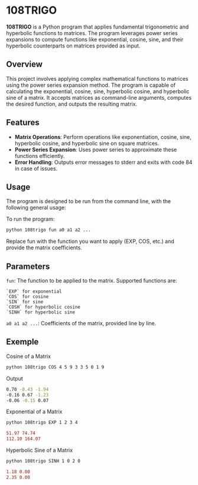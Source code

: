 # 108TRIGO

**108TRIGO** is a Python program that applies fundamental trigonometric and hyperbolic functions to matrices. The program leverages power series expansions to compute functions like exponential, cosine, sine, and their hyperbolic counterparts on matrices provided as input.

## Overview

This project involves applying complex mathematical functions to matrices using the power series expansion method. The program is capable of calculating the exponential, cosine, sine, hyperbolic cosine, and hyperbolic sine of a matrix. It accepts matrices as command-line arguments, computes the desired function, and outputs the resulting matrix.

## Features

- **Matrix Operations**: Perform operations like exponentiation, cosine, sine, hyperbolic cosine, and hyperbolic sine on square matrices.
- **Power Series Expansion**: Uses power series to approximate these functions efficiently.
- **Error Handling**: Outputs error messages to stderr and exits with code 84 in case of issues.

## Usage

The program is designed to be run from the command line, with the following general usage:

To run the program:
```sh
python 108trigo fun a0 a1 a2 ...
```
Replace fun with the function you want to apply (EXP, COS, etc.) and provide the matrix coefficients.

## Parameters

`fun`: The function to be applied to the matrix. Supported functions are:

    `EXP` for exponential
    `COS` for cosine
    `SIN` for sine
    `COSH` for hyperbolic cosine
    `SINH` for hyperbolic sine

`a0 a1 a2 ...`: Coefficients of the matrix, provided line by line.

## Exemple

Cosine of a Matrix
```sh
python 108trigo COS 4 5 9 3 3 5 0 1 9
```
Output
```sh
0.70 -0.43 -1.94
-0.16 0.67 -1.23
-0.06 -0.15 0.07
```
Exponential of a Matrix
```sh
python 108trigo EXP 1 2 3 4
```
```diff
51.97 74.74
112.10 164.07
```
Hyperbolic Sine of a Matrix
```sh
python 108trigo SINH 1 0 2 0
```
```diff
1.18 0.00
2.35 0.00
```

